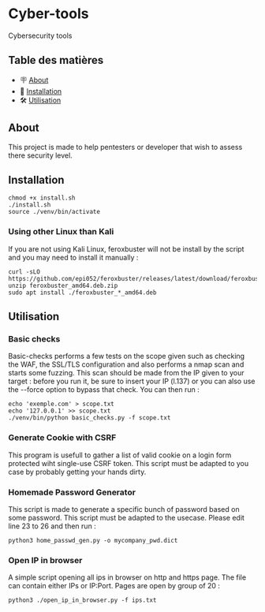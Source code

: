 # Cyber-tools
Cybersecurity tools

## Table des matières

- 🪧 [About](#about)
- 🚀 [Installation](#installation)
- 🛠️ [Utilisation](#utilisation)

## About

This project is made to help pentesters or developer that wish to assess there security level. 

## Installation 
```
chmod +x install.sh
./install.sh
source ./venv/bin/activate
```
### Using other Linux than Kali

If you are not using Kali Linux, feroxbuster will not be install by the script and you may need to install it manually : 
```
curl -sLO https://github.com/epi052/feroxbuster/releases/latest/download/feroxbuster_amd64.deb.zip
unzip feroxbuster_amd64.deb.zip
sudo apt install ./feroxbuster_*_amd64.deb
```

## Utilisation
### Basic checks

Basic-checks performs a few tests on the scope given such as checking the WAF, the SSL/TLS configuration and also performs a nmap scan and starts some fuzzing. 
This scan should be made from the IP given to your target : before you run it, be sure to insert your IP (l.137) or you can also use the --force option to bypass that check. You can then run :
 ```
echo 'exemple.com' > scope.txt
echo '127.0.0.1' >> scope.txt
./venv/bin/python basic_checks.py -f scope.txt
```

### Generate Cookie with CSRF

This program is usefull to gather a list of valid cookie on a login form protected wiht single-use CSRF token. This script must be adapted to you case by probably getting your hands dirty.

### Homemade Password Generator

This script is made to generate a specific bunch of password based on some password. This script must be adapted to the usecase. Please edit line 23 to 26 and then run :
```
python3 home_passwd_gen.py -o mycompany_pwd.dict
```

### Open IP in browser

A simple script opening all ips in browser on http and https page. The file can contain either IPs or IP:Port. Pages are open by group of 20 :
```
python3 ./open_ip_in_browser.py -f ips.txt
```

